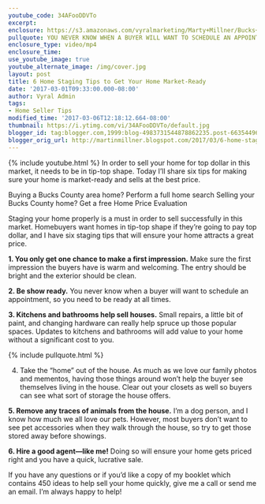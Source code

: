 ```yaml
---
youtube_code: 34AFooDDVTo
excerpt:
enclosure: https://s3.amazonaws.com/vyralmarketing/Marty+Millner/Bucks+County+Real+Estate+-+6+home+staging+tips+for+before+you+list.mp4
pullquote: YOU NEVER KNOW WHEN A BUYER WILL WANT TO SCHEDULE AN APPOINTMENT, SO YOU NEED TO BE READY AT ALL TIMES.
enclosure_type: video/mp4
enclosure_time:
use_youtube_image: true
youtube_alternate_image: /img/cover.jpg
layout: post
title: 6 Home Staging Tips to Get Your Home Market-Ready
date: '2017-03-01T09:33:00.000-08:00'
author: Vyral Admin
tags:
- Home Seller Tips
modified_time: '2017-03-06T12:18:12.664-08:00'
thumbnail: https://i.ytimg.com/vi/34AFooDDVTo/default.jpg
blogger_id: tag:blogger.com,1999:blog-4983731544878862235.post-6635449685338181928
blogger_orig_url: http://martinmillner.blogspot.com/2017/03/6-home-staging-tips-to-get-your-home.html
---
```

{% include youtube.html %}
In order to sell your home for top dollar in this market, it needs to be in tip-top shape. Today I’ll share six tips for making sure your home is market-ready and sells at the best price.

Buying a Bucks County area home?  Perform a full home search
Selling your Bucks County home? Get a free Home Price Evaluation


Staging your home properly is a must in order to sell successfully in this market. Homebuyers want homes in tip-top shape if they’re going to pay top dollar, and I have six staging tips that will ensure your home attracts a great price.

**1. You only get one chance to make a first impression.** Make sure the first impression the buyers have is warm and welcoming. The entry should be bright and the exterior should be clean.

**2. Be show ready.** You never know when a buyer will want to schedule an appointment, so you need to be ready at all times.

**3. Kitchens and bathrooms help sell houses.** Small repairs, a little bit of paint, and changing hardware can really help spruce up those popular spaces. Updates to kitchens and bathrooms will add value to your home without a significant cost to you.

{% include pullquote.html %}

4. Take the “home” out of the house. As much as we love our family photos and mementos, having those things around won’t help the buyer see themselves living in the house. Clear out your closets as well so buyers can see what sort of storage the house offers.

**5. Remove any traces of animals from the house.** I’m a dog person, and I know how much we all love our pets. However, most buyers don’t want to see pet accessories when they walk through the house, so try to get those stored away before showings.

**6. Hire a good agent—like me!** Doing so will ensure your home gets priced right and you have a quick, lucrative sale.

If you have any questions or if you’d like a copy of my booklet which contains 450 ideas to help sell your home quickly, give me a call or send me an email. I’m always happy to help!
